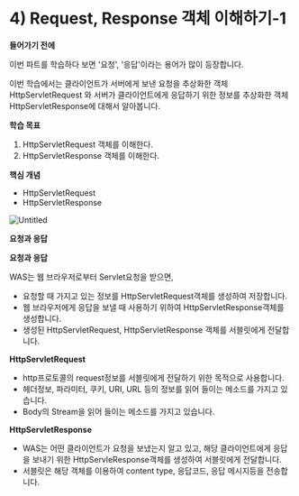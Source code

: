 # 4) Request, Response 객체 이해하기-1

**들어가기 전에**

이번 파트를 학습하다 보면 '요청', '응답'이라는 용어가 많이 등장합니다.

이번 학습에서는 클라이언트가 서버에게 보낸 요청을 추상화한 객체 HttpServletRequest 와 서버가 클라이언트에게 응답하기 위한 정보를 추상화한 객체 HttpServletResponse에 대해서 알아봅니다.

**학습 목표**

1. HttpServletRequest 객체를 이해한다.
2. HttpServletResponse 객체를 이해한다.

**핵심 개념**

- HttpServletRequest
- HttpServletResponse



![Untitled](https://user-images.githubusercontent.com/56623911/137340107-d073d6ab-6da5-4400-afc0-0a1186ea73b4.png)


**요청과 응답**

**요청과 응답**

WAS는 웹 브라우저로부터 Servlet요청을 받으면,

- 요청할 때 가지고 있는 정보를 HttpServletRequest객체를 생성하여 저장합니다.
- 웹 브라우저에게 응답을 보낼 때 사용하기 위하여 HttpServletResponse객체를 생성합니다.
- 생성된 HttpServletRequest, HttpServletResponse 객체를 서블릿에게 전달합니다.

**HttpServletRequest**

- http프로토콜의 request정보를 서블릿에게 전달하기 위한 목적으로 사용합니다.
- 헤더정보, 파라미터, 쿠키, URI, URL 등의 정보를 읽어 들이는 메소드를 가지고 있습니다.
- Body의 Stream을 읽어 들이는 메소드를 가지고 있습니다.

**HttpServletResponse**

- WAS는 어떤 클라이언트가 요청을 보냈는지 알고 있고, 해당 클라이언트에게 응답을 보내기 위한 HttpServleResponse객체를 생성하여 서블릿에게 전달합니다.
- 서블릿은 해당 객체를 이용하여 content type, 응답코드, 응답 메시지등을 전송합니다.
